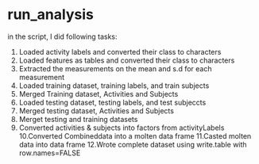 # run_analysis

in the script, I did following tasks:

1. Loaded activity labels and converted their class to characters
2. Loaded features as tables and converted their class to characters
3. Extracted the measurements on the mean and s.d for each measurement
4. Loaded training dataset, training labels, and train subjects
5. Merged Training dataset, Activities and Subjects
6. Loaded testing dataset, testing labels, and test subjeccts
7. Merged testing dataset, Activities and Subjects
8. Merget testing and training datasets
9. Converted activities & subjects into factors from activityLabels
10.Converted Combineddata into a molten data frame
11.Casted molten data into data frame
12.Wrote complete dataset using write.table with row.names=FALSE


